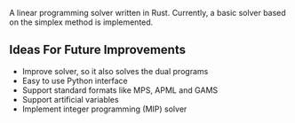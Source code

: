 A linear programming solver written in Rust. Currently, a basic solver based on the simplex method is implemented.

Ideas For Future Improvements
-----------------------------
* Improve solver, so it also solves the dual programs
* Easy to use Python interface
* Support standard formats like MPS, APML and GAMS
* Support artificial variables
* Implement integer programming (MIP) solver
